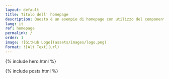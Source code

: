 ```yaml
---
layout: default
title: Titolo dell' homepage
description: Questo è un esempio di homepage con utilizzo del componente "hero"
lang: it
ref: homepage
permalink: /
order: 1
image: ![GitHub Logo](assets/images/logo.png)
Format: ![Alt Text](url)
---
```


{% include hero.html %}

<main class="container my-4" markdown="1">

{% include posts.html %}

</main>

